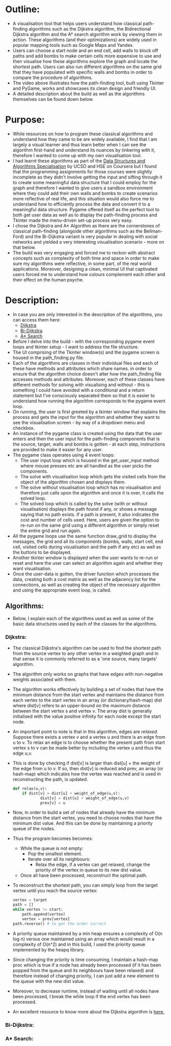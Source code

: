 # Outline:
- A visualisation tool that helps users understand how classical path-finding algorithms such as the Dijkstra algorithm, the Bidirectional Dijkstra algorithm and the A* search algorithm work by viewing them in action. These algorithms (and their optimizations) are widely used in popular mapping tools such as Google Maps and Yandex.
- Users can choose a start node and an end cell, add walls to block off paths and add bombs to make certain cells more expensive to use and then visualise how these algorithms explore the graph and locate the shortest path. Users can also run different algorithms on the same grid that they have populated with specific walls and bombs in order to compare the procedure of algorithms.
- The video above illustrates how the path-finding tool, built using Tkinter and PyGame, works and showcases its clean design and friendly UI.
- A detailed description about the build as well as the algorithms themselves can be found down below.

# Purpose:
- While resources on how to program these classical algorithms and understand how they came to be are widely available, I find that I am largely a visual learner and thus learn better when I can see the algorithm first-hand and understand its nuances by tinkering with it, therefore I wanted to come up with my own visualisation tool.
- I had learnt these algorithms as part of the [Data Structures and Algorithms Specialisation](https://www.coursera.org/specializations/data-structures-algorithms) by UCSD and HSE on Coursera but I found that the programming assignments for those courses were slightly incomplete as they didn't involve getting the input and sifting through it to create some meaningful data structure that I could employ for the graph and therefore I wanted to give users a sandbox environment where they could add their own walls and bombs to create scenarios more reflective of real life, and this situation would also force me to understand how to efficiently process the data and convert it to a meaningful data structure. Pygame offered itself as the perfect tool to both get user data as well as to display the path-finding process and Tkinter made the menu-driven set-up process very easy.
- I chose the Dijkstra and A* Algorithm as there are the cornerstones of classical path-finding (alongside other algorithms such as the Bellman-Ford) and the Bi-Dijkstra variant is very popular in dealing with social networks and yielded a very interesting visualisation scenario - more on that below.
- The build was very engaging and forced me to reckon with abstract concepts such as complexity of both time and space in order to make sure my algorithms were reflective, in some part, of the real world applications. Moreover, designing a clean, minimal UI that captivated users forced me to understand how colours complement each other and their effect on the human psyche.

# Description:
- In case you are only interested in the description of the algorithms, you can access them here:
    - [Dijkstra](https://github.com/akashvshroff/Path_Finding_Visualisation#dijkstra)
    - [Bi-Dijkstra](https://github.com/akashvshroff/Path_Finding_Visualisation#bi-dijkstra)
    - [A* Search](https://github.com/akashvshroff/Path_Finding_Visualisation#a-search)
- Before I delve into the build - with the corresponding pygame event loops and tkinter setup - I want to address the file structure.
- The UI comprising of the Tkinter window(s) and the pygame screen is housed in the path_finding.py file.
- Each of the algorithms are classes in their individual files and each of these have methods and attributes which share names. in order to ensure that the algorithm choice doesn't alter how the path_finding file accesses methods and attributes. Moreover, each of these classes have different methods for solving with visualising and without - this is something I could have avoided with a conditional and a return statement but I've consciously separated them so that it  is easier to understand how running the algorithm corresponds to the pygame event loop.
- On running, the user is first greeted by a tkinter window that explains the process and gets the input for the algorithm and whether they want to see the visualisation screen - by way of a dropdown menu and checkbox.
- An instance of the pygame class is created using the data that the user enters and then the user input for the path-finding components that is the source, target, walls and bombs is gotten - at each step, instructions are provided to make it easier for any user.
- The pygame class operates using 4 event loops:
    - The user input loop which is housed in the get_user_input method where mouse presses etc are all handled as the user picks the components.
    - The solve with visualisation loop which gets the visited cells from the object of the algorithm chosen and displays them.
    - The solve without visualisation loop which has no visualisation and therefore just calls upon the algorithm and once it is over, it calls the solved loop.
    - The solved loop which is called by the solve (with or without visualisation) displays the path found if any, or shows a message saying that no path exists. If a path is present, it also indicates the cost and number of cells used. Here, users are given the option to re-run on the same grid using a different algorithm or simply reset the entire grid and run again.
- All the pygame loops use the same function draw_grid to display the messages, the grid and all its components (bombs, walls, start cell, end cell, visited cells during visualisation and the path if any etc) as well as the buttons to be displayed.
- Another tkinter window is displayed when the user wants to re-run or reset and here the user can select an algorithm again and whether they want visualisation.
- Once the user-data is gotten, the driver function which processes the data, creating both a cost matrix as well as the adjacency list for the connections, as well as creating the object of the necessary algorithm and using the appropriate event loop, is called.

## Algorithms:

- Below, I explain each of the algorithms used as well as some of the basic data structures used by each of the classes for the algorithms.

### Dijkstra:

- The classical Dijkstra's algorithm can be used to find the shortest path from the source vertex to any other vertex in a weighted graph and in that sense it is commonly referred to as a 'one source, many targets' algorithm.
- The algorithm only works on graphs that have edges with non-negative weights associated with them.
- The algorithm works effectively by building a set of nodes that have the minimum distance from the start vertex and maintains the distance from each vertex to the start vertex in an array (or dictionary/hash-map) dist where dist[v] refers to an upper-bound on the maximum distance between the start vertex s and vertex v. The array dist is generally initialised with the value positive infinity for each node except the start node.
- An important point to note is that in this algorithm, edges are *relaxed.* Suppose there exists a vertex v and a vertex u and there is an edge from u to v. To relax an edge is to choose whether the present path from start vertex s to v can be made better by including the vertex u and thus the edge u,v.
- This is done by checking if dist[v] is larger than dist[u] + the weight of the edge from u to v. If so, then dist[v] is reduced and prev, an array (or hash-map) which indicates how the vertex was reached and is used in reconstructing the path, is updated.

    ```python
    def relax(u,v):
    	if dist[v] > dist[u] + weight_of_edge(u,v):
    			dist[v] = dist[u] + weight_of_edge(u,v)
    			prev[v] = u
    ```

- Now, in order to build a set of nodes that already have the minimum distance from the start vertex, you need to choose nodes that have the minimum dist value. And this can be done by maintaining a priority queue of the nodes.
- Thus the program becomes becomes:
    - While the queue is not empty:
        - Pop the smallest element.
        - Iterate over all its neighbours:
            - Relax the edge, if a vertex can get relaxed, change the priority of the vertex in queue to its new dist value.
    - Once all have been processed, reconstruct the optimal path.
- To reconstruct the shortest path, you can simply loop from the target vertex until you reach the source vertex:

    ```python
    vertex = target
    path = []
    while vertex != start:
    	path.append(vertex)
    	vertex = prev[vertex]
    path.reverse() # to get the order correct
    ```

- A priority queue maintained by a min heap ensures a complexity of O(n log n) versus one maintained using an array which would result in a complexity of O(n^2) and in this build, I used the priority queue implemented by the heapq library.
- Since changing the priority is time consuming, I maintain a hash-map proc which is true if a node has already been processed (if it has been popped from the queue and its neighbours have been relaxed) and therefore instead of changing priority, I can just add a new element to the queue with the new dist value.
- Moreover, to decrease runtime, instead of waiting until all nodes have been processed, I break the while loop if the end vertex has been processed.
- An excellent resource to know more about the Dijkstra algorithm is [here.](https://brilliant.org/wiki/dijkstras-short-path-finder/)

### Bi-Dijkstra:

### A* Search: